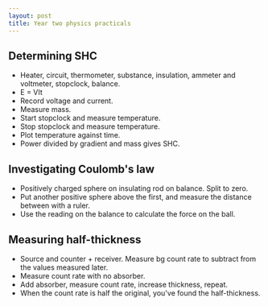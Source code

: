 ```yaml
---
layout: post
title: Year two physics practicals
---
```


## Determining SHC

- Heater, circuit, thermometer, substance, insulation, ammeter and voltmeter, stopclock, balance.
- E = VIt
- Record voltage and current.
- Measure mass.
- Start stopclock and measure temperature.
- Stop stopclock and measure temperature.
- Plot temperature against time.
- Power divided by gradient and mass gives SHC.


## Investigating Coulomb's law

- Positively charged sphere on insulating rod on balance. Split to zero.
- Put another positive sphere above the first, and measure the distance between with a ruler.
- Use the reading on the balance to calculate the force on the ball.


## Measuring half-thickness

- Source and counter + receiver. Measure bg count rate to subtract from the values measured later.
- Measure count rate with no absorber.
- Add absorber, measure count rate, increase thickness, repeat.
- When the count rate is half the original, you've found the half-thickness.
